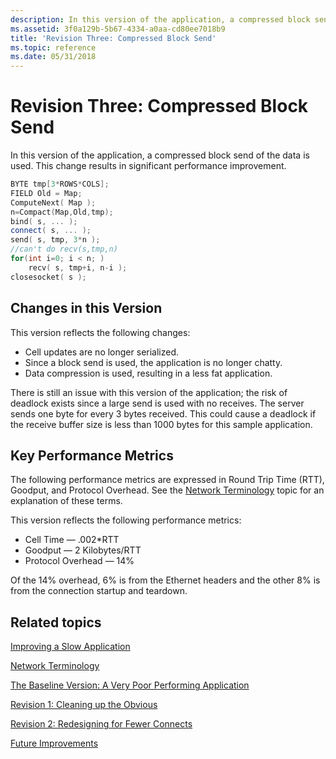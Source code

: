 ```yaml
---
description: In this version of the application, a compressed block send of the data is used. This change results in significant performance improvement.
ms.assetid: 3f0a129b-5b67-4334-a0aa-cd80ee7018b9
title: 'Revision Three: Compressed Block Send'
ms.topic: reference
ms.date: 05/31/2018
---
```


# Revision Three: Compressed Block Send

In this version of the application, a compressed block send of the data is used. This change results in significant performance improvement.


```C++
BYTE tmp[3*ROWS*COLS];
FIELD Old = Map;
ComputeNext( Map );
n=Compact(Map,Old,tmp);
bind( s, ... );
connect( s, ... );
send( s, tmp, 3*n );
//can't do recv(s,tmp,n)
for(int i=0; i < n; )
    recv( s, tmp+i, n-i );
closesocket( s );
```



## Changes in this Version

This version reflects the following changes:

-   Cell updates are no longer serialized.
-   Since a block send is used, the application is no longer chatty.
-   Data compression is used, resulting in a less fat application.

There is still an issue with this version of the application; the risk of deadlock exists since a large send is used with no receives. The server sends one byte for every 3 bytes received. This could cause a deadlock if the receive buffer size is less than 1000 bytes for this sample application.

## Key Performance Metrics

The following performance metrics are expressed in Round Trip Time (RTT), Goodput, and Protocol Overhead. See the [Network Terminology](network-terminology-2.md) topic for an explanation of these terms.

This version reflects the following performance metrics:

-   Cell Time — .002\*RTT
-   Goodput — 2 Kilobytes/RTT
-   Protocol Overhead — 14%

Of the 14% overhead, 6% is from the Ethernet headers and the other 8% is from the connection startup and teardown.

## Related topics

<dl> <dt>

[Improving a Slow Application](improving-a-slow-application-2.md)
</dt> <dt>

[Network Terminology](network-terminology-2.md)
</dt> <dt>

[The Baseline Version: A Very Poor Performing Application](the-baseline-version-a-very-poor-performing-application-2.md)
</dt> <dt>

[Revision 1: Cleaning up the Obvious](revision-1-cleaning-up-the-obvious-2.md)
</dt> <dt>

[Revision 2: Redesigning for Fewer Connects](revision-2-redesigning-for-fewer-connects-2.md)
</dt> <dt>

[Future Improvements](future-improvements-2.md)
</dt> </dl>

 

 



